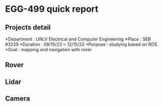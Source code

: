 # EGG-499 quick report
## Projects detail
*Department : UNLV Electrical and Computer Engineering
*Place : SEB #3229
*Duration : 08/15/23 ~ 12/15/23
*Purpose : studying based on ROS
*Goal : mapping and navigation with rover

## Rover

## Lidar

## Camera

